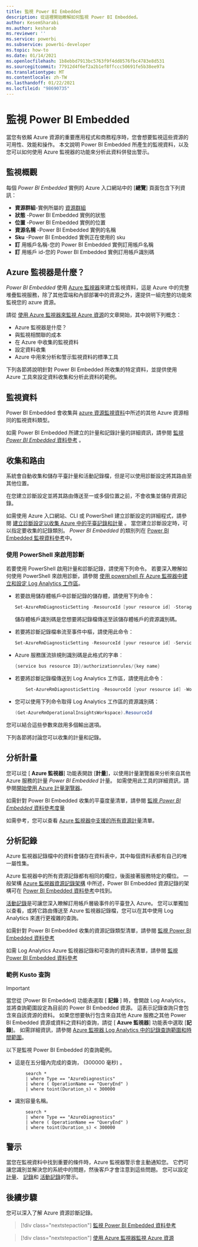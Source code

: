 ```yaml
---
title: 監視 Power BI Embedded
description: 從這裡開始瞭解如何監視 Power BI Embedded。
author: KesemSharabi
ms.author: kesharab
ms.reviewer: ''
ms.service: powerbi
ms.subservice: powerbi-developer
ms.topic: how-to
ms.date: 01/14/2021
ms.openlocfilehash: 1b8ebbd7913bc5763f9f4dd8576fbc4783e8d531
ms.sourcegitcommit: 77912d4f6ef2a2b1ef8ffccc50691fe5b38ee97a
ms.translationtype: MT
ms.contentlocale: zh-TW
ms.lasthandoff: 01/22/2021
ms.locfileid: "98690735"
---
```

# <a name="monitor-power-bi-embedded"></a>監視 Power BI Embedded

當您有依賴 Azure 資源的重要應用程式和商務程序時，您會想要監視這些資源的可用性、效能和操作。 本文說明 Power BI Embedded 所產生的監視資料，以及您可以如何使用 Azure 監視器的功能來分析此資料併發出警示。

## <a name="monitor-overview"></a>監視概觀

每個 *Power BI Embedded* 實例的 Azure 入口網站中的 [**總覽**] 頁面包含下列資訊：

* **資源群組**-實例所屬的 [資源群組](/azure/azure-resource-manager/management/overview#resource-groups)
* **狀態** -Power BI Embedded 實例的狀態
* **位置** -Power BI Embedded 實例的位置
* **資源名稱** -Power BI Embedded 實例的名稱
* **Sku** -Power BI Embedded 實例正在使用的 sku
* **訂** 用帳戶名稱-您的 Power BI Embedded 實例訂用帳戶名稱
* **訂** 用帳戶 id-您的 Power BI Embedded 實例訂用帳戶識別碼

## <a name="what-is-azure-monitor"></a>Azure 監視器是什麼？

*Power BI Embedded* 使用 [Azure 監視器](/azure/azure-monitor/overview)來建立監視資料，這是 Azure 中的完整堆疊監視服務，除了其他雲端和內部部署中的資源之外，還提供一組完整的功能來監視您的 azure 資源。

請從 [使用 Azure 監視器來監視 Azure 資源](/azure/azure-monitor/insights/monitor-azure-resource)的文章開始，其中說明下列概念：

- Azure 監視器是什麼？
- 與監視相關聯的成本
- 在 Azure 中收集的監視資料
- 設定資料收集
- Azure 中用來分析和警示監視資料的標準工具

下列各節將說明針對 Power BI Embedded 所收集的特定資料，並提供使用 Azure 工具來設定資料收集和分析此資料的範例。

## <a name="monitoring-data"></a>監視資料

Power BI Embedded 會收集與 [azure 資源監視資料](/azure/azure-monitor/insights/monitor-azure-resource#monitoring-data-from-Azure-resources)中所述的其他 Azure 資源相同的監視資料類型。

如需 Power BI Embedded 所建立的計量和記錄計量的詳細資訊，請參閱 [監視 *Power BI Embedded* 資料參考](monitor-power-bi-embedded-reference.md) 。

## <a name="collection-and-routing"></a>收集和路由

系統會自動收集和儲存平臺計量和活動記錄檔，但是可以使用診斷設定將其路由至其他位置。  

在您建立診斷設定並將其路由傳送至一或多個位置之前，不會收集並儲存資源記錄。

如需使用 Azure 入口網站、CLI 或 PowerShell 建立診斷設定的詳細程式，請參閱 [建立診斷設定以收集 Azure 中的平臺記錄和計量](/azure/azure-monitor/platform/diagnostic-settings) 。 當您建立診斷設定時，可以指定要收集的記錄類別。 *Power BI Embedded* 的類別列在 [Power BI Embedded 監視資料參考](monitor-power-bi-embedded-reference.md#resource-logs)中。

### <a name="using-powershell-to-enable-diagnostics"></a>使用 PowerShell 來啟用診斷

若要使用 PowerShell 啟用計量和診斷記錄，請使用下列命令。 若要深入瞭解如何使用 PowerShell 來啟用診斷，請參閱 [使用 powershell 在 Azure 監視器中建立和設定 Log Analytics 工作區](/azure/azure-monitor/platform/powershell-workspace-configuration)。

* 若要啟用儲存體帳戶中診斷記錄的儲存體，請使用下列命令：

    ```powershell
    Set-AzureRmDiagnosticSetting -ResourceId [your resource id] -StorageAccountId [your storage account id] -Enabled $true
    ```
    儲存體帳戶識別碼是您想要將記錄檔傳送至該儲存體帳戶的資源識別碼。

* 若要將診斷記錄檔串流至事件中樞，請使用此命令：

    ```powershell
    Set-AzureRmDiagnosticSetting -ResourceId [your resource id] -ServiceBusRuleId [your service bus rule id] -Enabled $true
    ```
* Azure 服務匯流排規則識別碼是此格式的字串︰

    ```powershell
    {service bus resource ID}/authorizationrules/{key name}
    ```

* 若要將診斷記錄檔傳送到 Log Analytics 工作區，請使用此命令：

    ```powershell
        Set-AzureRmDiagnosticSetting -ResourceId [your resource id] -WorkspaceId [resource id of the log analytics workspace] -Enabled $true
    ```

* 您可以使用下列命令取得 Log Analytics 工作區的資源識別碼：

    ```powershell
    (Get-AzureRmOperationalInsightsWorkspace).ResourceId
    ```

您可以結合這些參數來啟用多個輸出選項。

下列各節將討論您可以收集的計量和記錄。

## <a name="analyzing-metrics"></a>分析計量

您可以從 [ **Azure 監視器**] 功能表開啟 [**計量**]，以使用計量瀏覽器來分析來自其他 Azure 服務的計量 *Power BI Embedded* 計量。 如需使用此工具的詳細資訊，請參閱[開始使用 Azure 計量瀏覽器](/azure/azure-monitor/platform/metrics-getting-started)。

如需針對 Power BI Embedded 收集的平臺度量清單，請參閱 [監視 *Power BI Embedded* 資料參考度量](monitor-power-bi-embedded-reference.md#metrics)  

如需參考，您可以查看 [Azure 監視器中支援的所有資源計量](/azure/azure-monitor/platform/metrics-supported)清單。

## <a name="analyzing-logs"></a>分析記錄

Azure 監視器記錄檔中的資料會儲存在資料表中，其中每個資料表都有自己的唯一屬性集。  

Azure 監視器中的所有資源記錄都有相同的欄位，後面接著服務特定的欄位。 一般架構 [Azure 監視器資源記錄架構](https://docs.microsoft.com/azure/azure-monitor/platform/diagnostic-logs-schema#top-level-resource-logs-schema) 中所述，Power BI Embedded 資源記錄的架構可在 [Power BI Embedded 資料參考](monitor-power-bi-embedded-reference.md#schemas)中找到。

[活動記錄](/azure/azure-monitor/platform/activity-log)是可讓您深入瞭解訂用帳戶層級事件的平臺登入 Azure。 您可以單獨加以查看，或將它路由傳送至 Azure 監視器記錄檔，您可以在其中使用 Log Analytics 來進行更複雜的查詢。  

如需針對 Power BI Embedded 收集的資源記錄類型清單，請參閱 [監視 Power BI Embedded 資料參考](monitor-power-bi-embedded-reference.md#resource-logs)  

如需 Log Analytics Azure 監視器記錄和可查詢的資料表清單，請參閱 [監視 Power BI Embedded 資料參考](monitor-power-bi-embedded-reference.md#azure-monitor-logs-tables)  

### <a name="sample-kusto-queries"></a>範例 Kusto 查詢

> [!IMPORTANT]
> 當您從 [Power BI Embedded] 功能表選取 [ **記錄** ] 時，會開啟 Log Analytics，並將查詢範圍設定為目前的 Power BI Embedded 資源。 這表示記錄查詢只會包含來自該資源的資料。 如果您想要執行包含來自其他 Azure 服務之其他 Power BI Embedded 資源或資料之資料的查詢，請從 [ **Azure 監視器**] 功能表中選取 [**記錄**]。 如需詳細資訊，請參閱 [Azure 監視器 Log Analytics 中的記錄查詢範圍和時間範圍](/azure/azure-monitor/log-query/scope/)。

以下是監視 Power BI Embedded 的查詢範例。

* 這是在五分鐘內完成的查詢， (300000 毫秒) 。

    ```Kusto
        search *
        | where Type == "AzureDiagnostics"
        | where ( OperationName == "QueryEnd" )
        | where toint(Duration_s) < 300000   
    ```
* 識別容量名稱。

    ```Kusto
        search *
        | where Type == "AzureDiagnostics"
        | where ( OperationName == "QueryEnd" )
        | where toint(Duration_s) < 300000   
    ```

## <a name="alerts"></a>警示

當您在監視資料中找到重要的條件時，Azure 監視器警示會主動通知您。 它們可讓您識別並解決您的系統中的問題，然後客戶才會注意到這些問題。 您可以設定 [計量](/azure/azure-monitor/platform/alerts-metric-overview)、 [記錄](/azure/azure-monitor/platform/alerts-unified-log)和 [活動記錄](/azure/azure-monitor/platform/activity-log-alerts)的警示。

## <a name="next-steps"></a>後續步驟

您可以深入了解 Azure 資源診斷記錄。

>[!div class="nextstepaction"]
>[監視 Power BI Embedded 資料參考](monitor-power-bi-embedded-reference.md)

>[!div class="nextstepaction"]
>[使用 Azure 監視器監視 Azure 資源](/azure/azure-monitor/insights/monitor-azure-resource)